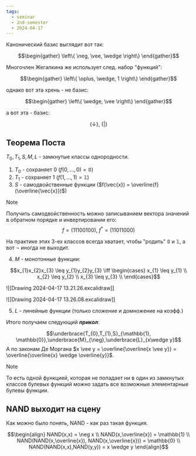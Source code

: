 ```yaml
---
tags:
  - seminar
  - 2nd-semester
  - 2024-04-17
---
```


Канонический базис выглядит вот так:

$$\begin{gather}
\left\{ \neg, \vee, \wedge \right\}
\end{gather}$$

Многочлен Жегалкина же использует след. набор "функций":

$$\begin{gather}
\left\{ \oplus, \wedge, 1 \right\}
\end{gather}$$

однако вот эта хрень - не базис:

$$\begin{gather}
\left\{ \wedge, \vee \right\}
\end{gather}$$

а вот эта - базис:

$$\left\{ \downarrow \right\}, \ \left\{ | \right\}$$

## Теорема Поста

$T_{0}, T_{1}, S, M, L$ - замкнутые классы однородности. 
1) $T_{0}$ - сохраняет $0$ ($f(0,\dots,0) = \mathbb{0}$)
2) $T_{1}$ - сохраняет $1$ ($f(1,\dots,1) = \mathbb{1}$)
3) $S$ - самодвойственные функции ($f(\vec{x}) = \overline{f}(\overline{\vec{x}})$)

> [!note]
> Получить самодвойственность можно записыванием вектора значений в обратном порядке и инвертировании его:
> $$f = (11100100), \ f^{*} = (11011000)$$

На практике этих 3-ех классов всегда хватает, чтобы "родить" $\mathbb{0}$ и $\mathbb{1}$, а вот $\neg$ иногда не выходит.

4) $M$ - монотонные функции:

$$x_{1}x_{2}x_{3} \leq y_{1}y_{2}y_{3} \iff \begin{cases}
x_{1} \leq y_{1} \\
x_{2} \leq y_{2} \\
x_{3} \leq y_{3} \\
\end{cases}$$

![[Drawing 2024-04-17 13.21.26.excalidraw]]

![[Drawing 2024-04-17 13.26.08.excalidraw]] 

5) $L$ - линейные функции (только сложение и домножение на коэфф.)

Итого получаем следующий ***прикол***:

$$\underbrace{T_{0},T_{1},S}_{\mathbb{1}, \mathbb{0}},\underbrace{M}_{\neg},\underbrace{L}_{x\wedge y}$$ 
А по законам Де Моргана $x \vee y = \overline{\overline{x \vee y}} = \overline{\overline{x} \wedge \overline{y}}$.

> [!note]
> То есть одной функцией, которая не попадает ни в один из замкнутых классов булевых функций можно задать все возможные элементарные булевы функции.

## NAND выходит на сцену

Как можно было понять, NAND - как раз такая функция.

$$\begin{align}
NAND(x,x) = \neg x \\
NAND(x,\overline{x}) = \mathbb{1} \\
NAND(NAND(x,\overline{x}), NAND(x,\overline{x})) = \mathbb{0} \\
NAND(NAND(x,x),NAND(y,y)) = x \wedge y
\end{align}$$